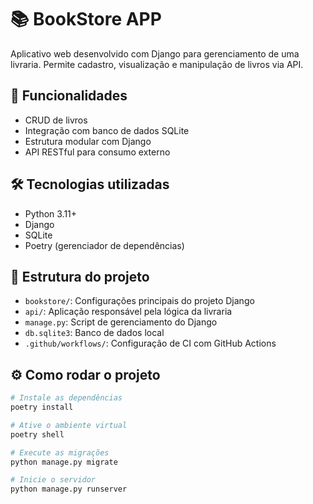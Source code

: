 # 📚 BookStore APP

Aplicativo web desenvolvido com Django para gerenciamento de uma livraria. Permite cadastro, visualização e manipulação de livros via API.

## 🚀 Funcionalidades

- CRUD de livros
- Integração com banco de dados SQLite
- Estrutura modular com Django
- API RESTful para consumo externo

## 🛠 Tecnologias utilizadas

- Python 3.11+
- Django
- SQLite
- Poetry (gerenciador de dependências)

## 📁 Estrutura do projeto

- `bookstore/`: Configurações principais do projeto Django
- `api/`: Aplicação responsável pela lógica da livraria
- `manage.py`: Script de gerenciamento do Django
- `db.sqlite3`: Banco de dados local
- `.github/workflows/`: Configuração de CI com GitHub Actions

## ⚙️ Como rodar o projeto

```bash
# Instale as dependências
poetry install

# Ative o ambiente virtual
poetry shell

# Execute as migrações
python manage.py migrate

# Inicie o servidor
python manage.py runserver
